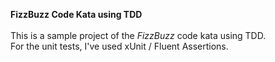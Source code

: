 **FizzBuzz Code Kata using TDD**
<br/>
<br/>
This is a sample project of the *FizzBuzz* code kata using TDD.
<br/>
For the unit tests, I've used xUnit / Fluent Assertions.



